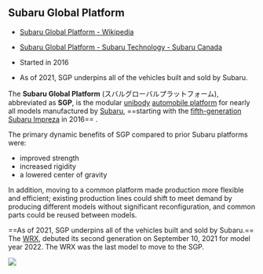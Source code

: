 ## Subaru Global Platform

- [Subaru Global Platform - Wikipedia](https://en.wikipedia.org/wiki/Subaru_Global_Platform)
- [Subaru Global Platform - Subaru Technology - Subaru Canada](https://www.subaru.ca/WebPage.aspx?WebSiteID=282&WebPageID=21402)

- Started in 2016
- As of 2021, SGP underpins all of the vehicles built and sold by Subaru.

The **Subaru Global Platform** (スバルグローバルプラットフォーム), abbreviated as **SGP**, is the modular [unibody](https://en.wikipedia.org/wiki/Vehicle_frame#Unibody "Vehicle frame") [automobile platform](https://en.wikipedia.org/wiki/Automobile_platform "Automobile platform") for nearly all models manufactured by [Subaru](https://en.wikipedia.org/wiki/Subaru "Subaru"), ==starting with the [fifth-generation Subaru Impreza](https://en.wikipedia.org/wiki/Subaru_Impreza#fifth "Subaru Impreza") in 2016== .

The primary dynamic benefits of SGP compared to prior Subaru platforms were:
- improved strength
- increased rigidity
- a lowered center of gravity

In addition, moving to a common platform made production more flexible and efficient; existing production lines could shift to meet demand by producing different models without significant reconfiguration, and common parts could be reused between models.

==As of 2021, SGP underpins all of the vehicles built and sold by Subaru.== The [WRX](https://en.wikipedia.org/wiki/Subaru_WRX "Subaru WRX"), debuted its second generation on September 10, 2021 for model year 2022. The WRX was the last model to move to the SGP.

![](https://m.subaru.ca/content/7907/Media/General/webimage/technology/Subaru-Global-Figure.jpg)



